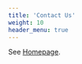 ```yaml
---
title: 'Contact Us'
weight: 10
header_menu: true
---
```


See [Homepage](https://easyrpg.org/contact).
